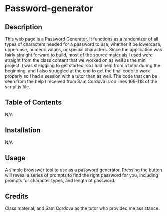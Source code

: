 # Password-generator

## Description ##

This web page is a Password Generator. It functions as a randomizer of all types of characters needed for a password to use, whether it be lowercase, uppercase, numeric values, or special characters. Since the application was fairly straight forward to build, most of the source materials I used were straight from the class content that we worked on as well as the mini project. I was struggling to get started, so I had help from a tutor during the beginning, and I also struggled at the end to get the final code to work properly so I had a session with a tutor then as well.
The code that can be seen from the help I received from Sam Cordova is on lines 109-118 of the script.js file.  

## Table of Contents ##

N/A

## Installation ##

N/A

## Usage ##

A simple browswer tool to use as a password generator. Pressing the button will reveal a series of prompts to find the right password for you, including prompts for character types, and length of password.

## Credits ##

Class material, and Sam Cordova as the tutor who provided me assistance.
